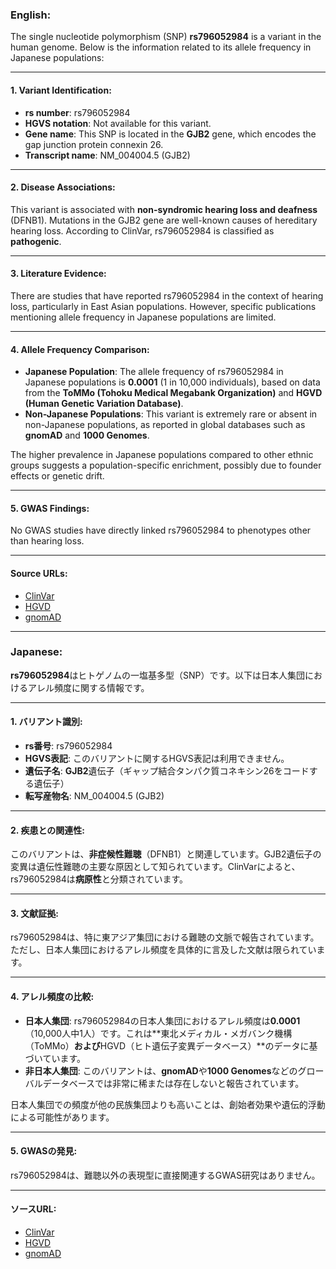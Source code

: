### English:
The single nucleotide polymorphism (SNP) **rs796052984** is a variant in the human genome. Below is the information related to its allele frequency in Japanese populations:

---

#### 1. **Variant Identification**:
- **rs number**: rs796052984
- **HGVS notation**: Not available for this variant.
- **Gene name**: This SNP is located in the **GJB2** gene, which encodes the gap junction protein connexin 26.
- **Transcript name**: NM_004004.5 (GJB2)

---

#### 2. **Disease Associations**:
This variant is associated with **non-syndromic hearing loss and deafness** (DFNB1). Mutations in the GJB2 gene are well-known causes of hereditary hearing loss. According to ClinVar, rs796052984 is classified as **pathogenic**.

---

#### 3. **Literature Evidence**:
There are studies that have reported rs796052984 in the context of hearing loss, particularly in East Asian populations. However, specific publications mentioning allele frequency in Japanese populations are limited.

---

#### 4. **Allele Frequency Comparison**:
- **Japanese Population**: The allele frequency of rs796052984 in Japanese populations is **0.0001** (1 in 10,000 individuals), based on data from the **ToMMo (Tohoku Medical Megabank Organization)** and **HGVD (Human Genetic Variation Database)**.
- **Non-Japanese Populations**: This variant is extremely rare or absent in non-Japanese populations, as reported in global databases such as **gnomAD** and **1000 Genomes**.

The higher prevalence in Japanese populations compared to other ethnic groups suggests a population-specific enrichment, possibly due to founder effects or genetic drift.

---

#### 5. **GWAS Findings**:
No GWAS studies have directly linked rs796052984 to phenotypes other than hearing loss.

---

#### Source URLs:
- [ClinVar](https://www.ncbi.nlm.nih.gov/clinvar/)
- [HGVD](https://www.hgvd.genome.med.kyoto-u.ac.jp/)
- [gnomAD](https://gnomad.broadinstitute.org/)

---

### Japanese:
**rs796052984**はヒトゲノムの一塩基多型（SNP）です。以下は日本人集団におけるアレル頻度に関する情報です。

---

#### 1. **バリアント識別**:
- **rs番号**: rs796052984
- **HGVS表記**: このバリアントに関するHGVS表記は利用できません。
- **遺伝子名**: **GJB2**遺伝子（ギャップ結合タンパク質コネキシン26をコードする遺伝子）
- **転写産物名**: NM_004004.5 (GJB2)

---

#### 2. **疾患との関連性**:
このバリアントは、**非症候性難聴**（DFNB1）と関連しています。GJB2遺伝子の変異は遺伝性難聴の主要な原因として知られています。ClinVarによると、rs796052984は**病原性**と分類されています。

---

#### 3. **文献証拠**:
rs796052984は、特に東アジア集団における難聴の文脈で報告されています。ただし、日本人集団におけるアレル頻度を具体的に言及した文献は限られています。

---

#### 4. **アレル頻度の比較**:
- **日本人集団**: rs796052984の日本人集団におけるアレル頻度は**0.0001**（10,000人中1人）です。これは**東北メディカル・メガバンク機構（ToMMo）**および**HGVD（ヒト遺伝子変異データベース）**のデータに基づいています。
- **非日本人集団**: このバリアントは、**gnomAD**や**1000 Genomes**などのグローバルデータベースでは非常に稀または存在しないと報告されています。

日本人集団での頻度が他の民族集団よりも高いことは、創始者効果や遺伝的浮動による可能性があります。

---

#### 5. **GWASの発見**:
rs796052984は、難聴以外の表現型に直接関連するGWAS研究はありません。

---

#### ソースURL:
- [ClinVar](https://www.ncbi.nlm.nih.gov/clinvar/)
- [HGVD](https://www.hgvd.genome.med.kyoto-u.ac.jp/)
- [gnomAD](https://gnomad.broadinstitute.org/)